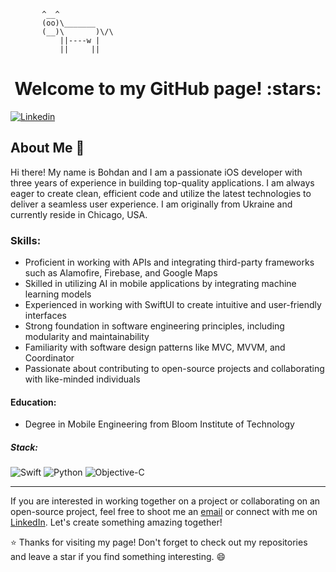 

     

     

           ^__^ 
           (oo)\_______ 
           (__)\       )\/\ 
               ||----w | 
               ||     || 
               
               




<h1 align="center">Welcome to my GitHub page! :stars:</h1>

[![Linkedin](https://img.shields.io/badge/-LinkedIn-blue?style=flat&logo=Linkedin&logoColor=white&link=https://www.linkedin.com/in/bohdan-tkachenko-8283a3137/)](https://www.linkedin.com/in/bohdan-tkachenko-8283a3137/)

## About Me :wave:

Hi there! My name is Bohdan and I am a passionate iOS developer with three years of experience in building top-quality applications. I am always eager to create clean, efficient code and utilize the latest technologies to deliver a seamless user experience. I am originally from Ukraine and currently reside in Chicago, USA.

### Skills:

- Proficient in working with APIs and integrating third-party frameworks such as Alamofire, Firebase, and Google Maps
- Skilled in utilizing AI in mobile applications by integrating machine learning models
- Experienced in working with SwiftUI to create intuitive and user-friendly interfaces
- Strong foundation in software engineering principles, including modularity and maintainability
- Familiarity with software design patterns like MVC, MVVM, and Coordinator
- Passionate about contributing to open-source projects and collaborating with like-minded individuals

#### Education:

- Degree in Mobile Engineering from Bloom Institute of Technology

##### Stack:

![Swift](https://img.shields.io/badge/-Swift-green)
![Python](http://img.shields.io/badge/-Python-3776AB?style=flat-square&logo=python&logoColor=ffff4a)
![Objective-C](https://img.shields.io/badge/-Objective--C-yellowgreen)

<hr/>

If you are interested in working together on a project or collaborating on an open-source project, feel free to shoot me an [email](mailto:tech.bohdan@gmail.com) or connect with me on [LinkedIn](https://www.linkedin.com/in/bohdan-tkachenko-8283a3137/). Let's create something amazing together!

:star: Thanks for visiting my page! Don't forget to check out my repositories and leave a star if you find something interesting. :smile:

